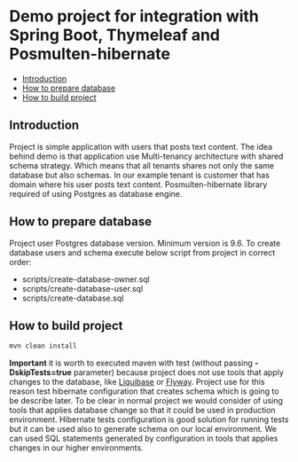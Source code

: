 # Demo project for integration with Spring Boot, Thymeleaf and Posmulten-hibernate

* [Introduction](#introduction)
* [How to prepare database](#how-to-prepare-database)
* [How to build project](#how-to-build-project)

## Introduction
Project is simple application with users that posts text content. 
The idea behind demo is that application use Multi-tenancy architecture with shared schema strategy.
Which means that all tenants shares not only the same database but also schemas.
In our example tenant is customer that has domain where his user posts text content.
Posmulten-hibernate library required of using Postgres as database engine.

## How to prepare database
Project user Postgres database version. Minimum version is 9.6.
To create database users and schema execute below script from project in correct order:

- scripts/create-database-owner.sql
- scripts/create-database-user.sql
- scripts/create-database.sql

## How to build project
```bash
mvn clean install
```
**Important** it is worth to executed maven with test (without passing **-DskipTests=true** parameter) because project does not use tools that apply changes to the database, like [Liquibase](https://www.liquibase.org/) or [Flyway](https://flywaydb.org/).
Project use for this reason test hibernate configuration that creates schema which is going to be describe later. 
To be clear in normal project we would consider of using tools that applies database change so that it could be used in production environment.
Hibernate tests configuration is good solution for running tests but it can be used also to generate schema on our local environment.
We can used SQL statements generated by configuration in tools that applies changes in our higher environments.
 


